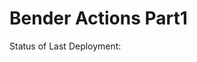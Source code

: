 # Bender Actions Part1

Status of Last Deployment: <br>
<img scr="http://github.com/BenderKostia/myproject1/workflows/My-GitHubActions-Basics/badge.svg?branch=master">
